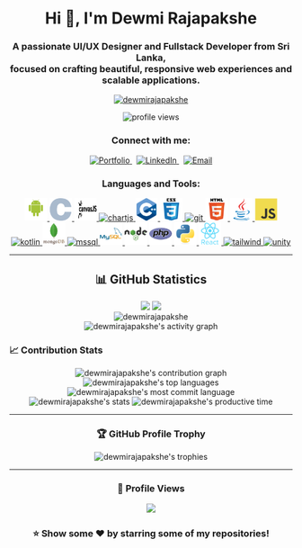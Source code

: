 <h1 align="center">Hi 👋, I'm Dewmi Rajapakshe</h1>
<h3 align="center">
  A passionate <strong>UI/UX Designer</strong> and <strong>Fullstack Developer</strong> from Sri Lanka,<br/>
  focused on crafting beautiful, responsive web experiences and scalable applications.
</h3>

<p align="center">
  <a href="https://github.com/ryo-ma/github-profile-trophy">
    <img src="https://github-profile-trophy.vercel.app/?username=dewmirajapakshe&theme=radical" alt="dewmirajapakshe" />
  </a>
</p>

<p align="center">
  <img src="https://komarev.com/ghpvc/?username=dewmirajapakshe&label=Profile%20views&color=0e75b6&style=flat" alt="profile views" />
</p>

<h3 align="center">Connect with me:</h3>
<p align="center">
  <a href="https://dewmirajapakshe.netlify.app/" target="_blank" rel="noopener noreferrer">
    <img alt="Portfolio" src="https://img.shields.io/badge/Portfolio-Visit-blue?style=for-the-badge&logo=about-dot-me" />
  </a>
  &nbsp;
  <a href="https://linkedin.com/in/dewmi-rajapakshe-914006366" target="_blank" rel="noopener noreferrer">
    <img alt="LinkedIn" src="https://img.shields.io/badge/LinkedIn-Dewmi-blue?style=for-the-badge&logo=linkedin" />
  </a>
  &nbsp;
  <a href="mailto:dewmiozhadhi@gmail.com" target="_blank" rel="noopener noreferrer">
    <img alt="Email" src="https://img.shields.io/badge/Email-Contact-red?style=for-the-badge&logo=gmail" />
  </a>
</p>

<h3 align="center">Languages and Tools:</h3>
<p align="center">
  <a href="https://developer.android.com" target="_blank" rel="noreferrer">
    <img src="https://raw.githubusercontent.com/devicons/devicon/master/icons/android/android-original-wordmark.svg" alt="android" width="40" height="40" />
  </a>
  <a href="https://www.cprogramming.com/" target="_blank" rel="noreferrer">
    <img src="https://raw.githubusercontent.com/devicons/devicon/master/icons/c/c-original.svg" alt="c" width="40" height="40" />
  </a>
  <a href="https://canvasjs.com" target="_blank" rel="noreferrer">
    <img src="https://raw.githubusercontent.com/Hardik0307/Hardik0307/master/assets/canvasjs-charts.svg" alt="canvasjs" width="40" height="40" />
  </a>
  <a href="https://www.chartjs.org" target="_blank" rel="noreferrer">
    <img src="https://www.chartjs.org/media/logo-title.svg" alt="chartjs" width="40" height="40" />
  </a>
  <a href="https://www.w3schools.com/cpp/" target="_blank" rel="noreferrer">
    <img src="https://raw.githubusercontent.com/devicons/devicon/master/icons/cplusplus/cplusplus-original.svg" alt="cplusplus" width="40" height="40" />
  </a>
  <a href="https://www.w3schools.com/css/" target="_blank" rel="noreferrer">
    <img src="https://raw.githubusercontent.com/devicons/devicon/master/icons/css3/css3-original-wordmark.svg" alt="css3" width="40" height="40" />
  </a>
  <a href="https://git-scm.com/" target="_blank" rel="noreferrer">
    <img src="https://www.vectorlogo.zone/logos/git-scm/git-scm-icon.svg" alt="git" width="40" height="40" />
  </a>
  <a href="https://www.w3.org/html/" target="_blank" rel="noreferrer">
    <img src="https://raw.githubusercontent.com/devicons/devicon/master/icons/html5/html5-original-wordmark.svg" alt="html5" width="40" height="40" />
  </a>
  <a href="https://www.java.com" target="_blank" rel="noreferrer">
    <img src="https://raw.githubusercontent.com/devicons/devicon/master/icons/java/java-original.svg" alt="java" width="40" height="40" />
  </a>
  <a href="https://developer.mozilla.org/en-US/docs/Web/JavaScript" target="_blank" rel="noreferrer">
    <img src="https://raw.githubusercontent.com/devicons/devicon/master/icons/javascript/javascript-original.svg" alt="javascript" width="40" height="40" />
  </a>
  <a href="https://kotlinlang.org" target="_blank" rel="noreferrer">
    <img src="https://www.vectorlogo.zone/logos/kotlinlang/kotlinlang-icon.svg" alt="kotlin" width="40" height="40" />
  </a>
  <a href="https://www.mongodb.com/" target="_blank" rel="noreferrer">
    <img src="https://raw.githubusercontent.com/devicons/devicon/master/icons/mongodb/mongodb-original-wordmark.svg" alt="mongodb" width="40" height="40" />
  </a>
  <a href="https://www.microsoft.com/en-us/sql-server" target="_blank" rel="noreferrer">
    <img src="https://www.svgrepo.com/show/303229/microsoft-sql-server-logo.svg" alt="mssql" width="40" height="40" />
  </a>
  <a href="https://www.mysql.com/" target="_blank" rel="noreferrer">
    <img src="https://raw.githubusercontent.com/devicons/devicon/master/icons/mysql/mysql-original-wordmark.svg" alt="mysql" width="40" height="40" />
  </a>
  <a href="https://nodejs.org" target="_blank" rel="noreferrer">
    <img src="https://raw.githubusercontent.com/devicons/devicon/master/icons/nodejs/nodejs-original-wordmark.svg" alt="nodejs" width="40" height="40" />
  </a>
  <a href="https://www.php.net" target="_blank" rel="noreferrer">
    <img src="https://raw.githubusercontent.com/devicons/devicon/master/icons/php/php-original.svg" alt="php" width="40" height="40" />
  </a>
  <a href="https://www.python.org" target="_blank" rel="noreferrer">
    <img src="https://raw.githubusercontent.com/devicons/devicon/master/icons/python/python-original.svg" alt="python" width="40" height="40" />
  </a>
  <a href="https://reactjs.org/" target="_blank" rel="noreferrer">
    <img src="https://raw.githubusercontent.com/devicons/devicon/master/icons/react/react-original-wordmark.svg" alt="react" width="40" height="40" />
  </a>
  <a href="https://tailwindcss.com/" target="_blank" rel="noreferrer">
    <img src="https://www.vectorlogo.zone/logos/tailwindcss/tailwindcss-icon.svg" alt="tailwind" width="40" height="40" />
  </a>
  <a href="https://unity.com/" target="_blank" rel="noreferrer">
    <img src="https://www.vectorlogo.zone/logos/unity3d/unity3d-icon.svg" alt="unity" width="40" height="40" />
  </a>
</p>

---

<h2 align="center">📊 GitHub Statistics</h2>

<div align="center">
  
  <!-- GitHub Stats Card -->
  <img height="180em" src="https://github-readme-stats.vercel.app/api?username=dewmirajapakshe&show_icons=true&theme=radical&include_all_commits=true&count_private=true"/>
  
  <!-- Most Used Languages -->
  <img height="180em" src="https://github-readme-stats.vercel.app/api/top-langs/?username=dewmirajapakshe&layout=compact&langs_count=8&theme=radical"/>
  
</div>

<div align="center">
  
  <!-- GitHub Streak Stats -->
  <img src="https://github-readme-streak-stats.herokuapp.com/?user=dewmirajapakshe&theme=radical" alt="dewmirajapakshe" />
  
</div>

<div align="center">
  
  <!-- Activity Graph -->
  <img src="https://github-readme-activity-graph.vercel.app/graph?username=dewmirajapakshe&theme=radical" alt="dewmirajapakshe's activity graph" />
  
</div>

### 📈 Contribution Stats

<div align="center">
  
  <!-- Contribution Stats -->
  <img src="https://github-profile-summary-cards.vercel.app/api/cards/profile-details?username=dewmirajapakshe&theme=radical" alt="dewmirajapakshe's contribution graph"/>
  
</div>

<div align="center">
  
  <!-- Stats Cards in a Row -->
  <img src="https://github-profile-summary-cards.vercel.app/api/cards/repos-per-language?username=dewmirajapakshe&theme=radical" alt="dewmirajapakshe's top languages"/>
  <img src="https://github-profile-summary-cards.vercel.app/api/cards/most-commit-language?username=dewmirajapakshe&theme=radical" alt="dewmirajapakshe's most commit language"/>
  
</div>

<div align="center">
  
  <!-- More Stats Cards -->
  <img src="https://github-profile-summary-cards.vercel.app/api/cards/stats?username=dewmirajapakshe&theme=radical" alt="dewmirajapakshe's stats"/>
  <img src="https://github-profile-summary-cards.vercel.app/api/cards/productive-time?username=dewmirajapakshe&theme=radical&utcOffset=5.5" alt="dewmirajapakshe's productive time"/>
  
</div>

---

<h3 align="center">🏆 GitHub Profile Trophy</h3>
<div align="center">
  <img src="https://github-profile-trophy.vercel.app/?username=dewmirajapakshe&theme=radical&no-frame=false&no-bg=false&margin-w=4" alt="dewmirajapakshe's trophies"/>
</div>

---

<div align="center">
  
  ### 👀 Profile Views
  ![](https://komarev.com/ghpvc/?username=dewmirajapakshe&color=blueviolet&style=flat-square&label=PROFILE+VIEWS)
  
  ### ⭐ Show some ❤️ by starring some of my repositories!
  
</div>
